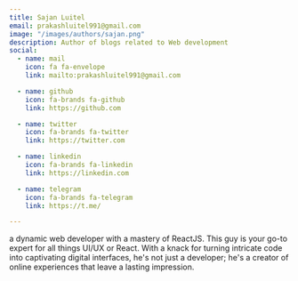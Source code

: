 ```yaml
---
title: Sajan Luitel
email: prakashluitel991@gmail.com
image: "/images/authors/sajan.png"
description: Author of blogs related to Web development
social:
  - name: mail
    icon: fa fa-envelope
    link: mailto:prakashluitel991@gmail.com

  - name: github
    icon: fa-brands fa-github
    link: https://github.com

  - name: twitter
    icon: fa-brands fa-twitter
    link: https://twitter.com

  - name: linkedin
    icon: fa-brands fa-linkedin
    link: https://linkedin.com

  - name: telegram
    icon: fa-brands fa-telegram
    link: https://t.me/

---
```


a dynamic web developer with a mastery of ReactJS. This guy is your go-to expert for all things UI/UX or React. With a knack for turning intricate code into captivating digital interfaces, he's not just a developer; he's a creator of online experiences that leave a lasting impression.

